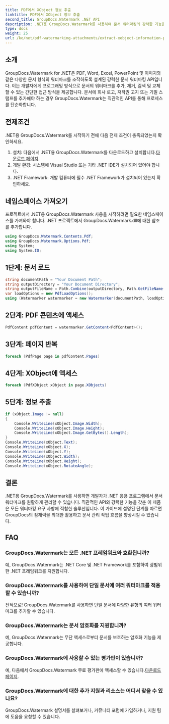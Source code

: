 ```yaml
---
title: PDF에서 XObject 정보 추출
linktitle: PDF에서 XObject 정보 추출
second_title: GroupDocs.Watermark .NET API
description: .NET용 GroupDocs.Watermark를 사용하여 문서 워터마킹의 강력한 기능을 활용하세요. PDF, Word 문서 및 이미지의 워터마크를 원활하게 관리합니다.
type: docs
weight: 25
url: /ko/net/pdf-watermarking-attachments/extract-xobject-information-pdf/
---
```

## 소개
GroupDocs.Watermark for .NET은 PDF, Word, Excel, PowerPoint 및 이미지와 같은 다양한 문서 형식의 워터마크를 조작하도록 설계된 강력한 문서 워터마킹 API입니다. 이는 개발자에게 프로그래밍 방식으로 문서의 워터마크를 추가, 제거, 검색 및 교체할 수 있는 간단한 접근 방식을 제공합니다. 문서에 회사 로고, 저작권 고지 또는 기밀 스탬프를 추가해야 하는 경우 GroupDocs.Watermark는 직관적인 API를 통해 프로세스를 단순화합니다.
## 전제조건
.NET용 GroupDocs.Watermark를 시작하기 전에 다음 전제 조건이 충족되었는지 확인하세요.
1. 설치: 다음에서 .NET용 GroupDocs.Watermark를 다운로드하고 설치합니다.[다운로드 페이지](https://releases.groupdocs.com/Watermark/net/).
2. 개발 환경: 시스템에 Visual Studio 또는 기타 .NET IDE가 설치되어 있어야 합니다.
3. .NET Framework: 개발 컴퓨터에 필수 .NET Framework가 설치되어 있는지 확인하세요.

## 네임스페이스 가져오기
프로젝트에서 .NET용 GroupDocs.Watermark 사용을 시작하려면 필요한 네임스페이스를 가져와야 합니다.
.NET 프로젝트에서 GroupDocs.Watermark.dll에 대한 참조를 추가합니다.
```csharp
using GroupDocs.Watermark.Contents.Pdf;
using GroupDocs.Watermark.Options.Pdf;
using System;
using System.IO;
```
## 1단계: 문서 로드
```csharp
string documentPath = "Your Document Path";
string outputDirectory = "Your Document Directory";
string outputFileName = Path.Combine(outputDirectory, Path.GetFileName(documentPath));
var loadOptions = new PdfLoadOptions();
using (Watermarker watermarker = new Watermarker(documentPath, loadOptions))
```
## 2단계: PDF 콘텐츠에 액세스
```csharp
PdfContent pdfContent = watermarker.GetContent<PdfContent>();
```
## 3단계: 페이지 반복
```csharp
foreach (PdfPage page in pdfContent.Pages)
```
## 4단계: XObject에 액세스
```csharp
foreach (PdfXObject xObject in page.XObjects)
```
## 5단계: 정보 추출
```csharp
if (xObject.Image != null)
{
    Console.WriteLine(xObject.Image.Width);
    Console.WriteLine(xObject.Image.Height);
    Console.WriteLine(xObject.Image.GetBytes().Length);
}
Console.WriteLine(xObject.Text);
Console.WriteLine(xObject.X);
Console.WriteLine(xObject.Y);
Console.WriteLine(xObject.Width);
Console.WriteLine(xObject.Height);
Console.WriteLine(xObject.RotateAngle);
```

## 결론
.NET용 GroupDocs.Watermark를 사용하면 개발자가 .NET 응용 프로그램에서 문서 워터마크를 원활하게 관리할 수 있습니다. 직관적인 API와 강력한 기능을 갖춘 이 제품은 모든 워터마킹 요구 사항에 적합한 솔루션입니다. 이 가이드에 설명된 단계를 따르면 GroupDocs의 잠재력을 최대한 활용하고 문서 관리 작업 흐름을 향상시킬 수 있습니다.
## FAQ
### GroupDocs.Watermark는 모든 .NET 프레임워크와 호환됩니까?
예, GroupDocs.Watermark는 .NET Core 및 .NET Framework를 포함하여 광범위한 .NET 프레임워크를 지원합니다.
### GroupDocs.Watermark를 사용하여 단일 문서에 여러 워터마크를 적용할 수 있습니까?
전적으로! GroupDocs.Watermark를 사용하면 단일 문서에 다양한 유형의 여러 워터마크를 추가할 수 있습니다.
### GroupDocs.Watermark는 문서 암호화를 지원합니까?
예, GroupDocs.Watermark는 무단 액세스로부터 문서를 보호하는 암호화 기능을 제공합니다.
### GroupDocs.Watermark에 사용할 수 있는 평가판이 있습니까?
 예, 다음에서 GroupDocs.Watermark 무료 평가판에 액세스할 수 있습니다.[다운로드 페이지](https://releases.groupdocs.com/).
### GroupDocs.Watermark에 대한 추가 지원과 리소스는 어디서 찾을 수 있나요?
GroupDocs.Watermark 설명서를 살펴보거나, 커뮤니티 포럼에 가입하거나, 지원 팀에 도움을 요청할 수 있습니다.